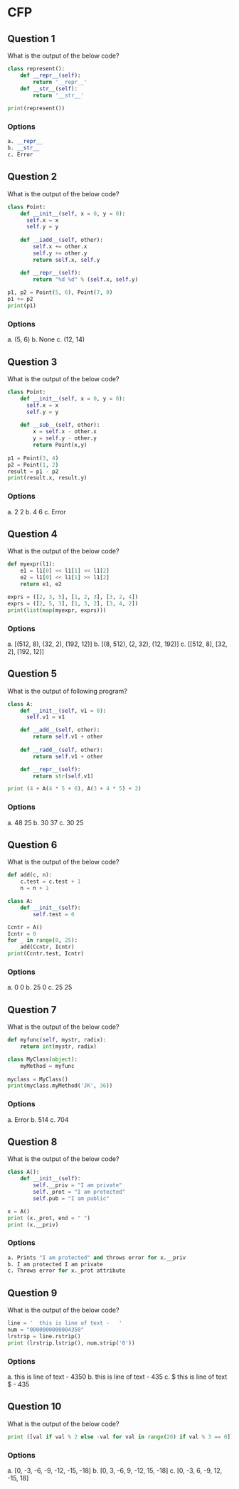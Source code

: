 # CFP

## Question 1
What is the output of the below code?
````python
class represent():
    def __repr__(self):
        return '__repr__'
    def __str__(self):
        return '__str__'
 
print(represent())
````
### Options
````python
a. __repr__
b. __str__
c. Error
````

## Question 2
What is the output of the below code?
````python
class Point:
    def __init__(self, x = 0, y = 0):
      self.x = x
      self.y = y
  
    def __iadd__(self, other):
        self.x += other.x
        self.y += other.y
        return self.x, self.y

    def __repr__(self):
        return "%d %d" % (self.x, self.y)
        
p1, p2 = Point(5, 6), Point(7, 8)
p1 += p2
print(p1)
````
### Options
a. (5, 6)
b. None
c. (12, 14)

## Question 3
What is the output of the below code?
````python
class Point:
    def __init__(self, x = 0, y = 0):
      self.x = x
      self.y = y
  
    def __sub__(self, other):
        x = self.x - other.x
        y = self.y - other.y
        return Point(x,y)
        
p1 = Point(3, 4)
p2 = Point(1, 2)
result = p1 - p2
print(result.x, result.y)
````
### Options
a. 2 2
b. 4 6
c. Error

## Question 4
What is the output of the below code?
````python
def myexpr(l1):
    e1 = l1[0] << l1[1] << l1[2]
    e2 = l1[0] << l1[1] >> l1[2]
    return e1, e2

exprs = ([2, 3, 5], [1, 2, 3], [3, 2, 4])
exprs = ([2, 5, 3], [1, 3, 2], [3, 4, 2])
print(list(map(myexpr, exprs)))
````
### Options
a. [(512, 8), (32, 2), (192, 12)]
b. [(8, 512), (2, 32), (12, 192)]
c. [[512, 8], [32, 2], [192, 12]]

## Question 5
What is the output of following program?
````python
class A:
    def __init__(self, v1 = 0):
      self.v1 = v1

    def __add__(self, other):
        return self.v1 + other
  
    def __radd__(self, other):
        return self.v1 + other

    def __repr__(self):
        return str(self.v1)

print (4 + A(4 * 5 + 6), A(3 + 4 * 5) + 2)
````
### Options
a. 48 25
b. 30 37
c. 30 25

## Question 6
What is the output of the below code?
````python
def add(c, n):
    c.test = c.test + 1
    n = n + 1

class A:
    def __init__(self):
        self.test = 0

Ccntr = A()
Icntr = 0
for _ in range(0, 25):
    add(Ccntr, Icntr)
print(Ccntr.test, Icntr)
````
### Options
a. 0 0
b. 25 0
c. 25 25

## Question 7
What is the output of the below code?
````python
def myfunc(self, mystr, radix):
    return int(mystr, radix)

class MyClass(object):
    myMethod = myfunc
    
myclass = MyClass()
print(myclass.myMethod('JK', 36))
````
### Options
a. Error
b. 514
c. 704

## Question 8
What is the output of the below code?
````python
class A():
    def __init__(self):
        self.__priv = "I am private"
        self._prot = "I am protected"
        self.pub = "I am public"

x = A()
print (x._prot, end = " ")
print (x.__priv)
````
### Options
```python
a. Prints "I am protected" and throws error for x.__priv
b. I am protected I am private
c. Throws error for x._prot attribute
````

## Question 9
What is the output of the below code?
````python
line = '  this is line of text -   '
num = "0000000000004350"
lrstrip = line.rstrip()
print (lrstrip.lstrip(), num.strip('0'))
````
### Options
a. this is line of text - 4350
b. this is line of text - 435
c. $ this is line of text $ - 435

## Question 10
What is the output of the below code?
````python
print ([val if val % 2 else -val for val in range(20) if val % 3 == 0])
````
### Options
a. [0, -3, -6, -9, -12, -15, -18]
b. [0, 3, -6, 9, -12, 15, -18]
c. [0, -3, 6, -9, 12, -15, 18]

